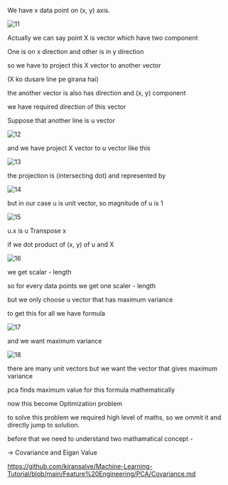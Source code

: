 We have x data point on (x, y) axis.

![11](https://github.com/user-attachments/assets/5208ec29-947c-46bc-bc50-1b6a73faccc3)

Actually we can say point X is vector which have two component

One is on x direction and other is in y direction

so we have to project this X vector to another vector

(X ko dusare line pe girana hai)

the another vector is also has direction and (x, y) component

we have required direction of this vector

Suppose that another line is u vector

![12](https://github.com/user-attachments/assets/8ca25343-b1ac-472d-b08d-124b58aaf3a9)

and we have project X vector to u vector like this 

![13](https://github.com/user-attachments/assets/1e81e077-0262-402e-9ba6-940f97391e76)

the projection is (intersecting dot) and represented by

![14](https://github.com/user-attachments/assets/d6379fc8-e228-475e-b6e5-6ad5d5f5d7f6)

but in our case u is unit vector, so magnitude of u is 1

![15](https://github.com/user-attachments/assets/b51666cf-461b-4ec3-ba0e-30b06021d313)

u.x is u Transpose x

if we dot product of (x, y) of u and X

![16](https://github.com/user-attachments/assets/bca57f53-1086-43af-b7a2-9c3fe2996d07)

we get scalar - length

so for every data points we get one scaler - length

but we only choose u vector that has maximum variance

to get this for all we have formula 

![17](https://github.com/user-attachments/assets/54112986-b07f-4e0b-b9d5-bb33389d6887)

and we want maximum variance 

![18](https://github.com/user-attachments/assets/d2a884fd-fda6-42b1-adf6-a377e4b23af1)

there are many unit vectors but we want the vector that gives maximum variance

pca finds maximum value for this formula mathematically

now this become Optimization problem

to solve this problem we required high level of maths, so we ommit it and directly jump to solution.

before that we need to understand two mathamatical concept - 


-> Covariance and Eigan Value

https://github.com/kiransalve/Machine-Learning-Tutorial/blob/main/Feature%20Engineering/PCA/Covariance.md

